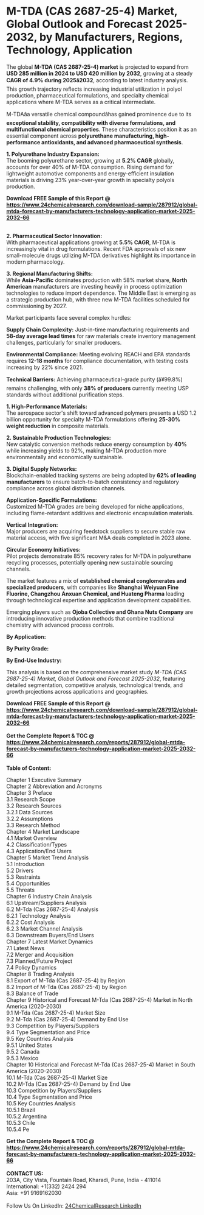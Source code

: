 <h1>M-TDA (CAS 2687-25-4) Market, Global Outlook and Forecast 2025-2032, by Manufacturers, Regions, Technology, Application</h1><p>The global <strong>M-TDA (CAS 2687-25-4) market</strong> is projected to expand from <strong>USD 285 million in 2024 to USD 420 million by 2032</strong>, growing at a steady <strong>CAGR of 4.9% during 2025â2032</strong>, according to latest industry analysis. This growth trajectory reflects increasing industrial utilization in polyol production, pharmaceutical formulations, and specialty chemical applications where M-TDA serves as a critical intermediate.</p><p>M-TDAâa versatile chemical compoundâhas gained prominence due to its <strong>exceptional stability, compatibility with diverse formulations, and multifunctional chemical properties</strong>. These characteristics position it as an essential component across <strong>polyurethane manufacturing, high-performance antioxidants, and advanced pharmaceutical synthesis</strong>.</p><p><strong>1. Polyurethane Industry Expansion:</strong><br>
The booming polyurethane sector, growing at <strong>5.2% CAGR</strong> globally, accounts for over 40% of M-TDA consumption. Rising demand for lightweight automotive components and energy-efficient insulation materials is driving 23% year-over-year growth in specialty polyols production.</p><div><b>Download FREE Sample of this Report @ 
            <a href="https://www.24chemicalresearch.com/download-sample/287912/global-mtda-forecast-by-manufacturers-technology-application-market-2025-2032-66">
            https://www.24chemicalresearch.com/download-sample/287912/global-mtda-forecast-by-manufacturers-technology-application-market-2025-2032-66</a></b></div><br><p><strong>2. Pharmaceutical Sector Innovation:</strong><br>
With pharmaceutical applications growing at <strong>5.5% CAGR</strong>, M-TDA is increasingly vital in drug formulations. Recent FDA approvals of six new small-molecule drugs utilizing M-TDA derivatives highlight its importance in modern pharmacology.</p><p><strong>3. Regional Manufacturing Shifts:</strong><br>
While <strong>Asia-Pacific</strong> dominates production with 58% market share, <strong>North American</strong> manufacturers are investing heavily in process optimization technologies to reduce import dependence. The Middle East is emerging as a strategic production hub, with three new M-TDA facilities scheduled for commissioning by 2027.</p><p>Market participants face several complex hurdles:</p><p><strong>Supply Chain Complexity:</strong> Just-in-time manufacturing requirements and <strong>58-day average lead times</strong> for raw materials create inventory management challenges, particularly for smaller producers.</p><p><strong>Environmental Compliance:</strong> Meeting evolving REACH and EPA standards requires <strong>12-18 months</strong> for compliance documentation, with testing costs increasing by 22% since 2021.</p><p><strong>Technical Barriers:</strong> Achieving pharmaceutical-grade purity (â¥99.8%) remains challenging, with only <strong>38% of producers</strong> currently meeting USP standards without additional purification steps.</p><p><strong>1. High-Performance Materials:</strong><br>
The aerospace sector's shift toward advanced polymers presents a USD 1.2 billion opportunity for specialty M-TDA formulations offering <strong>25-30% weight reduction</strong> in composite materials.</p><p><strong>2. Sustainable Production Technologies:</strong><br>
New catalytic conversion methods reduce energy consumption by <strong>40%</strong> while increasing yields to 92%, making M-TDA production more environmentally and economically sustainable.</p><p><strong>3. Digital Supply Networks:</strong><br>
Blockchain-enabled tracking systems are being adopted by <strong>62% of leading manufacturers</strong> to ensure batch-to-batch consistency and regulatory compliance across global distribution channels.</p><p><strong>Application-Specific Formulations:</strong><br>
	Customized M-TDA grades are being developed for niche applications, including flame-retardant additives and electronic encapsulation materials.</p><p><strong>Vertical Integration:</strong><br>
	Major producers are acquiring feedstock suppliers to secure stable raw material access, with five significant M&amp;A deals completed in 2023 alone.</p><p><strong>Circular Economy Initiatives:</strong><br>
	Pilot projects demonstrate 85% recovery rates for M-TDA in polyurethane recycling processes, potentially opening new sustainable sourcing channels.</p><p>The market features a mix of <strong>established chemical conglomerates and specialized producers</strong>, with companies like <strong>Shanghai Weiyuan Fine Fluorine, Changzhou Anxuan Chemical, and Huateng Pharma</strong> leading through technological expertise and application development capabilities.</p><p>Emerging players such as <strong>Ojoba Collective and Ghana Nuts Company</strong> are introducing innovative production methods that combine traditional chemistry with advanced process controls.</p><p><strong>By Application:</strong></p><p><strong>By Purity Grade:</strong></p><p><strong>By End-Use Industry:</strong></p><p>This analysis is based on the comprehensive market study <em>M-TDA (CAS 2687-25-4) Market, Global Outlook and Forecast 2025-2032</em>, featuring detailed segmentation, competitive analysis, technological trends, and growth projections across applications and geographies.</p><div><b>Download FREE Sample of this Report @ 
            <a href="https://www.24chemicalresearch.com/download-sample/287912/global-mtda-forecast-by-manufacturers-technology-application-market-2025-2032-66">
            https://www.24chemicalresearch.com/download-sample/287912/global-mtda-forecast-by-manufacturers-technology-application-market-2025-2032-66</a></b></div><br><div><b>Get the Complete Report & TOC @ 
            <a href="https://www.24chemicalresearch.com/reports/287912/global-mtda-forecast-by-manufacturers-technology-application-market-2025-2032-66">
            https://www.24chemicalresearch.com/reports/287912/global-mtda-forecast-by-manufacturers-technology-application-market-2025-2032-66</a></b></div><br>
            <b>Table of Content:</b><p>Chapter 1 Executive Summary<br />
Chapter 2 Abbreviation and Acronyms<br />
Chapter 3 Preface<br />
3.1 Research Scope<br />
3.2 Research Sources<br />
3.2.1 Data Sources<br />
3.2.2 Assumptions<br />
3.3 Research Method<br />
Chapter 4 Market Landscape<br />
4.1 Market Overview<br />
4.2 Classification/Types<br />
4.3 Application/End Users<br />
Chapter 5 Market Trend Analysis<br />
5.1 Introduction<br />
5.2 Drivers<br />
5.3 Restraints<br />
5.4 Opportunities<br />
5.5 Threats<br />
Chapter 6 Industry Chain Analysis<br />
6.1 Upstream/Suppliers Analysis<br />
6.2 M-Tda (Cas 2687-25-4) Analysis<br />
6.2.1 Technology Analysis<br />
6.2.2 Cost Analysis<br />
6.2.3 Market Channel Analysis<br />
6.3 Downstream Buyers/End Users<br />
Chapter 7 Latest Market Dynamics<br />
7.1 Latest News<br />
7.2 Merger and Acquisition<br />
7.3 Planned/Future Project<br />
7.4 Policy Dynamics<br />
Chapter 8 Trading Analysis<br />
8.1 Export of M-Tda (Cas 2687-25-4) by Region<br />
8.2 Import of M-Tda (Cas 2687-25-4) by Region<br />
8.3 Balance of Trade<br />
Chapter 9 Historical and Forecast M-Tda (Cas 2687-25-4) Market in North America (2020-2030)<br />
9.1 M-Tda (Cas 2687-25-4) Market Size<br />
9.2 M-Tda (Cas 2687-25-4) Demand by End Use<br />
9.3 Competition by Players/Suppliers<br />
9.4 Type Segmentation and Price<br />
9.5 Key Countries Analysis<br />
9.5.1 United States<br />
9.5.2 Canada<br />
9.5.3 Mexico<br />
Chapter 10 Historical and Forecast M-Tda (Cas 2687-25-4) Market in South America (2020-2030)<br />
10.1 M-Tda (Cas 2687-25-4) Market Size<br />
10.2 M-Tda (Cas 2687-25-4) Demand by End Use<br />
10.3 Competition by Players/Suppliers<br />
10.4 Type Segmentation and Price<br />
10.5 Key Countries Analysis<br />
10.5.1 Brazil<br />
10.5.2 Argentina<br />
10.5.3 Chile<br />
10.5.4 Pe</p><div><b>Get the Complete Report & TOC @ 
            <a href="https://www.24chemicalresearch.com/reports/287912/global-mtda-forecast-by-manufacturers-technology-application-market-2025-2032-66">
            https://www.24chemicalresearch.com/reports/287912/global-mtda-forecast-by-manufacturers-technology-application-market-2025-2032-66</a></b></div><br><b>CONTACT US:</b><br>
            203A, City Vista, Fountain Road, Kharadi, Pune, India - 411014<br>
            International: +1(332) 2424 294<br>
            Asia: +91 9169162030 <br><br>
            Follow Us On LinkedIn: <a href="https://www.linkedin.com/company/24chemicalresearch/">24ChemicalResearch LinkedIn</a>
